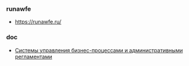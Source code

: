 ### runawfe
- https://runawfe.ru/

### doc
- [Системы управления бизнес-процессами и административными регламентами](https://runawfe.ru/images/b/b7/BPMSbook.pdf)
